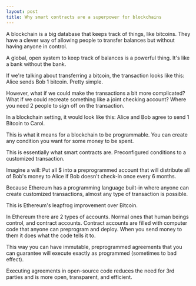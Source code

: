 ```yaml
---
layout: post
title: Why smart contracts are a superpower for blockchains
---
```


A blockchain is a big database that keeps track of things, like bitcoins. They have a clever way of allowing people to transfer balances but without having anyone in control.

A global, open system to keep track of balances is a powerful thing. It's like a bank without the bank. 

If we're talking about transferring a bitcoin, the transaction looks like this: Alice sends Bob 1 bitcoin. Pretty simple.

However, what if we could make the transactions a bit more complicated? What if we could recreate something like a joint checking account? Where you need 2 people to sign off on the transaction.

In a blockchain setting, it would look like this: Alice and Bob agree to send 1 Bitcoin to Carol. 

This is what it means for a blockchain to be programmable. You can create any condition you want for some money to be spent. 

This is essentially what smart contracts are. Preconfigured conditions to a customized transaction. 

Imagine a will: Put all $ into a preprogrammed account that will distribute all of Bob's money to Alice if Bob doesn't check-in once every 6 months. 

Because Ethereum has a programming language built-in where anyone can create customized transactions, almost any type of transaction is possible. 

This is Ethereum's leapfrog improvement over Bitcoin. 

In Ethereum there are 2 types of accounts. Normal ones that human beings control, and contract accounts. Contract accounts are filled with computer code that anyone can preprogram and deploy. When you send money to them it does what the code tells it to. 

This way you can have immutable, preprogrammed agreements that you can guarantee will execute exactly as programmed (sometimes to bad effect).

Executing agreements in open-source code reduces the need for 3rd parties and is more open, transparent, and efficient.
